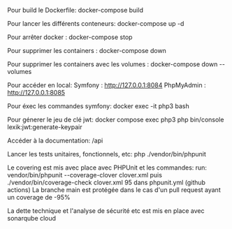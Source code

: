 Pour build le Dockerfile:
docker-compose build

Pour lancer les différents conteneurs: 
docker-compose up -d

Pour arrêter docker :
docker-compose stop

Pour supprimer les containers :
docker-compose down 


Pour supprimer les containers avec les volumes :
docker-compose down --volumes

Pour accéder en local:
Symfony : http://127.0.0.1:8084
PhpMyAdmin : http://127.0.0.1:8085

Pour éxec les commandes symfony:
docker exec -it php3 bash

Pour génerer le jeu de clé jwt:
docker compose exec php3 php bin/console lexik:jwt:generate-keypair

Accéder à la documentation: /api

Lancer les tests unitaires, fonctionnels, etc: php ./vendor/bin/phpunit


Le covering est mis avec place avec PHPUnit et les commandes: run: vendor/bin/phpunit --coverage-clover clover.xml
puis ./vendor/bin/coverage-check clover.xml 95
dans phpunit.yml (github actions)
La branche main est protégée dans le cas d'un pull request ayant un coverage de -95%

La dette technique et l'analyse de sécurité etc est mis en place avec sonarqube cloud